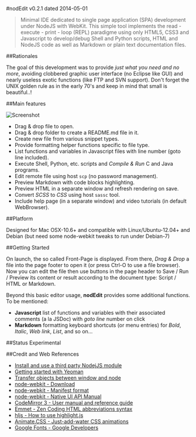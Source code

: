 #nodEdit
v0.2.1 dated 2014-05-01

> Minimal IDE dedicated to single page application (SPA) development under NodeJS with WebKit. This simple tool implements the read - execute - print - loop (REPL) paradigme using only HTML5, CSS3 and Javascript to develop/debug Shell and Python scripts, HTML and NodeJS code as well as Markdown or plain text documentation files.

##Rationales

The goal of this development was to provide *just what you need and no more*, avoiding clobbered graphic user interface (no Eclipse like GUI) and nearly useless exotic functions (like FTP and SVN support). Don't forget the UNIX golden rule as in the early 70's and keep in mind that small is beautiful..!

##Main features

![Screenshot](images/screenshot.png)

- Drag &amp; drop file to open.
- Drag &amp; drop folder to create a README.md file in it.
- Create new file from various snippet types.
- Provide formatting helper functions specific to file type.
- List functions and variables in Javascript files with line number (goto line included).
- Execute Shell, Python, etc. scripts and *Compile &amp; Run* C and Java programs.
- Edit remote file using host <code>scp</code> (no password management).
- Preview Markdown with code blocks highlighting.
- Preview HTML in a separate window and refresh rendering on save.
- Convert *SCSS* to *CSS* using host <code>sassc</code> tool.
- Include help page (in a separate window) and video tutorials (in default WebBrowser).

##Platform

Designed for Mac OSX-10.6+ and compatible with Linux/Ubuntu-12.04+ and Debian (but need some node-webkit tweaks to run under Debian-7)

##Getting Started

On launch, the so called Front-Page is displayed. From there, *Drag &amp; Drop* a file into the page footer to open it (or press Ctrl-O to use a file browser). Now you can edit the file then use buttons in the page header to Save / Run / Preview its content or result according to the document type: Script / HTML or Markdown.

Beyond this basic editor usage, **nodEdit** provides some additional functions.
To be mentioned:

- **Javascript** list of functions and variables with their associated comments (a la JSDoc) with *goto line* number on click
- **Markdown** formatting keyboard shortcuts (or menu entries) for *Bold*, *Italic*, *Web link*, *List*, and so on&hellip;

##Status
Experimental

##Credit and Web References

- [Install and use a third party NodejJS module](https://github.com/appjs/appjs/wiki/Install-and-use-a-third-party-nodejs-module)
- [Getting started with Yeoman](https://github.com/yeoman/yeoman/wiki/Getting-Started)
- [Transfer objects between window and node](https://github.com/rogerwang/node-webkit/wiki/Transfer-objects-between-window-and-node)
- [node-webkit - Download](https://github.com/rogerwang/node-webkit#downloads)
- [node-webkit - Manifest format](https://github.com/rogerwang/node-webkit/wiki/Manifest-format)
- [node-webkit - Native UI API Manual](https://github.com/rogerwang/node-webkit/wiki/Native-UI-API-Manual#menus)
- [CodeMirror 3 - User manual and reference guide](http://codemirror.net/2/doc/manual.html)
- [Emmet - Zen Coding HTML abbreviations syntax](http://docs.emmet.io/abbreviations/syntax/)
- [hljs - How to use highlight.js](http://highlightjs.org/usage/)
- [Animate.CSS - Just-add-water CSS animations](http://daneden.github.io/animate.css/)
- [Google Fonts - Google Developers](https://developers.google.com/fonts/docs/getting_started)
